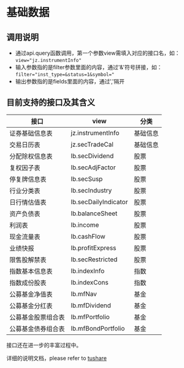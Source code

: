 # 基础数据


## 调用说明
- 通过api.query函数调用，第一个参数view需填入对应的接口名，如：`view="jz.instrumentInfo"` 
- 输入参数指的是filter参数里面的内容，通过'&'符号拼接，如：`filter="inst_type=&status=1&symbol="` 
- 输出参数指的是fields里面的内容，通过','隔开

## 目前支持的接口及其含义

| 接口               | view                  | 分类       |
| ------------------ | --------------------- | ---------- |
| 证券基础信息表     | jz.instrumentInfo     | 基础信息   |
| 交易日历表         | jz.secTradeCal        | 基础信息   |
| 分配除权信息表     | lb.secDividend        | 股票       |
| 复权因子表         | lb.secAdjFactor       | 股票       |
| 停复牌信息表       | lb.secSusp            | 股票       |
| 行业分类表         | lb.secIndustry        | 股票       |
| 日行情估值表       | lb.secDailyIndicator  | 股票       |
| 资产负债表         | lb.balanceSheet       | 股票       |
| 利润表             | lb.income             | 股票       |
| 现金流量表         | lb.cashFlow           | 股票       |
| 业绩快报           | lb.profitExpress      | 股票       |
| 限售股解禁表       | lb.secRestricted      | 股票       |
| 指数基本信息表     | lb.indexInfo          | 指数       |
| 指数成份股表       | lb.indexCons          | 指数       |
| 公募基金净值表     | lb.mfNav              | 基金       |
| 公募基金分红表     | lb.mfDividend         | 基金       |
| 公募基金股票组合表 | lb.mfPortfolio        | 基金       |
| 公募基金债券组合表 | lb.mfBondPortfolio    | 基金       |

接口还在进一步的丰富过程中。

详细的说明文档，please refer to [tushare](http://tushare.org/pro)
